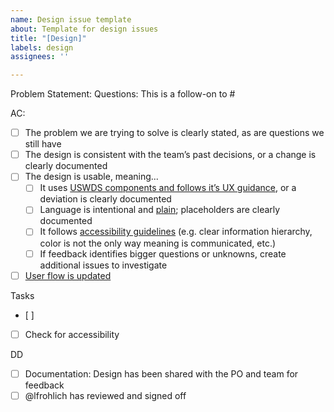 ```yaml
---
name: Design issue template
about: Template for design issues
title: "[Design]"
labels: design
assignees: ''

---
```


Problem Statement:
Questions:
This is a follow-on to #

AC: 
- [ ] The problem we are trying to solve is clearly stated, as are questions we still have 
- [ ] The design is consistent with the team’s past decisions, or a change is clearly documented 
- [ ] The design is usable, meaning... 
   - [ ] It uses [USWDS components and follows it’s UX guidance](https://designsystem.digital.gov/components/), or a deviation is clearly documented 
   - [ ] Language is intentional and [plain](https://plainlanguage.gov/guidelines/); placeholders are clearly documented 
   - [ ] It follows [accessibility guidelines](https://accessibility.digital.gov/) (e.g. clear information hierarchy, color is not the only way meaning is communicated, etc.) 
   - [ ] If feedback identifies bigger questions or unknowns, create additional issues to investigate 
- [ ] [User flow is updated](https://www.figma.com/file/irgQPLTrajxCXNiYBTEnMV/TDP-Mockups-For-Feedback?node-id=2441%3A12231)

Tasks
- [ ] 
- [ ] Check for accessibility 

DD
- [ ] Documentation: Design has been shared with the PO and team for feedback
- [ ] @lfrohlich has reviewed and signed off
